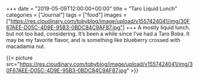 +++
date = "2019-05-09T12:00:00+00:00"
title = "Taro Liquid Lunch"
categories = ["Journal"]
tags = ["food"]
images = ["https://res.cloudinary.com/tobyblog/image/upload/v1557424041/img/30F67AEE-D05C-4D9E-95B3-0BDC84C9AF87.jpg"]
+++
A mostly liquid lunch, but not too bad, considering. It’s been a while since I’ve had a Taro Boba. It may be my favorite flavor, and is something like blueberry crossed with macadamia nut. 

{{< picture src="https://res.cloudinary.com/tobyblog/image/upload/v1557424041/img/30F67AEE-D05C-4D9E-95B3-0BDC84C9AF87.jpg" >}}
